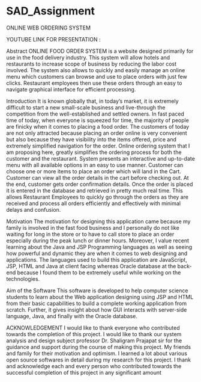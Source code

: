 # SAD_Assignment
ONLINE WEB ORDERING SYSTEM 

YOUTUBE LINK FOR PRESENTATION : 

Abstract
ONLINE FOOD ORDER SYSTEM is a website designed primarily for use in the food delivery
industry. This system will allow hotels and restaurants to increase scope of business by reducing the labor
cost involved. The system also allows to quickly and easily manage an online menu which customers can
browse and use to place orders with just few clicks. Restaurant employees then use these orders through an
easy to navigate graphical interface for efficient processing.

Introduction
It is known globally that, in today’s market, it is extremely difficult to start a new small-scale
business and live-through the competition from the well-established and settled owners. In fast paced time
of today, when everyone is squeezed for time, the majority of people are finicky when it comes to placing a
food order. The customers of today are not only attracted because placing an order online is very
convenient but also because they have visibility into the items offered, price and extremely simplified
navigation for the order.
Online ordering system that I am proposing here, greatly simplifies the ordering process for both
the customer and the restaurant. System presents an interactive and up-to-date menu with all available
options in an easy to use manner. Customer can choose one or more items to place an order which will land
in the Cart. Customer can view all the order details in the cart before checking out. At the end, customer
gets order confirmation details. Once the order is placed it is entered in the database and retrieved in pretty
much real time. This allows Restaurant Employees to quickly go through the orders as they are received
and process all orders efficiently and effectively with minimal delays and confusion.

Motivation
The motivation for designing this application came because my family is involved in the fast food
business and I personally do not like waiting for long in the store or to have to call store to place an order
especially during the peak lunch or dinner hours. Moreover, I value recent learning about the Java and JSP
Programming languages as well as seeing how powerful and dynamic they are when it comes to web
designing and applications. The languages used to build this application are JavaScript, JSP, HTML and
Java at client facing whereas Oracle database at the back-end because I found them to be extremely useful
while working on the technologies.

Aim of the Software
This software is developed to help computer science students to learn about the Web application
designing using JSP and HTML from their basic capabilities to build a complete working application from scratch. Further, it gives insight about how GUI interacts with server-side language, Java, and finally with
the Oracle database.

ACKNOWLEDGEMENT
I would like to thank everyone who contributed towards the 
completion of this project. I would like to thank our system analysis 
and design subject professor Dr. Shaligram Prajapat sir for the 
guidance and support during the course of making this project. My 
friends and family for their motivation and optimism. I learned a lot 
about various open source softwares in detail during my research for 
this project.
I thank and acknowledge each and every person who contributed 
towards the successful completion of this project in any significant 
amount
